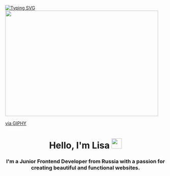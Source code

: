 [![Typing SVG](https://readme-typing-svg.herokuapp.com?color=%2336BCF7&lines=Welcome+to+my+profile)](https://git.io/typing-svg)
<img src="https://giphy.com/embed/dNgK7Ws7y176U" width="480" height="331" frameBorder="0" allowFullScreen/><p><a href="https://giphy.com/gifs/homework-dNgK7Ws7y176U">via GIPHY</a></p>
<h1 align="center">Hello, I'm Lisa</a> 
<img src="https://github.com/blackcater/blackcater/raw/main/images/Hi.gif" height="32"/></h1>
<h3 align="center">I'm a Junior Frontend Developer from Russia with a passion for creating beautiful and functional websites. </h3>

<!--
**Lisa3689/Lisa3689** is a ✨ _special_ ✨ repository because its `README.md` (this file) appears on your GitHub profile.

Here are some ideas to get you started:

- 🔭 I’m currently working on ...
- 🌱 I’m currently learning ...
- 👯 I’m looking to collaborate on ...
- 🤔 I’m looking for help with ...
- 💬 Ask me about ...
- 📫 How to reach me: ...
- 😄 Pronouns: ...
- ⚡ Fun fact: ...
-->
